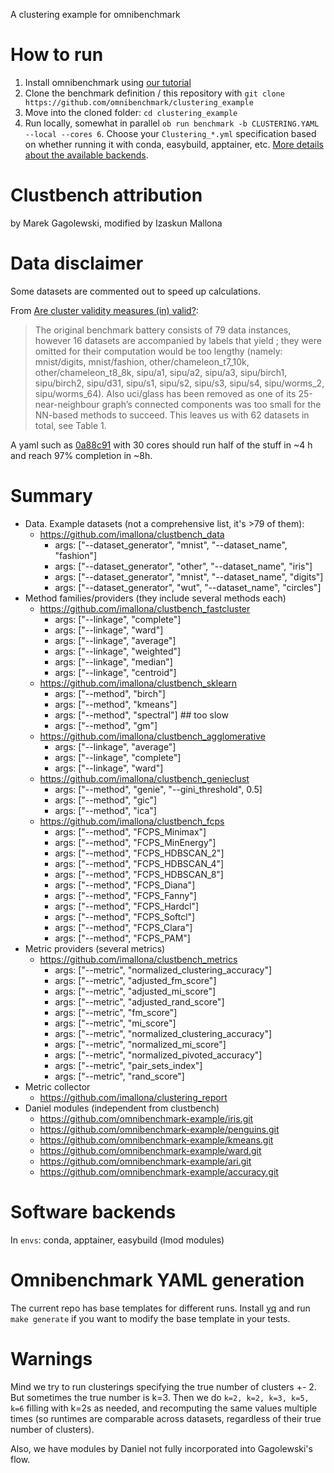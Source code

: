 A clustering example for omnibenchmark

# How to run

1. Install omnibenchmark using [our tutorial](https://omnibenchmark.org/tutorial/)
2. Clone the benchmark definition / this repository with `git clone https://github.com/omnibenchmark/clustering_example`
3. Move into the cloned folder: `cd clustering_example`
4. Run locally, somewhat in parallel `ob run benchmark -b CLUSTERING.YAML  --local --cores 6`. Choose your `Clustering_*.yml` specification based on whether running it with conda, easybuild, apptainer, etc. [More details about the available backends](https://github.com/omnibenchmark/clustering_example/blob/main/envs/README.md).

# Clustbench attribution

by Marek Gagolewski, modified by Izaskun Mallona

# Data disclaimer

Some datasets are commented out to speed up calculations.

From [Are cluster validity measures (in) valid?](https://www.sciencedirect.com/science/article/pii/S0020025521010082):

> The original benchmark battery consists of 79 data instances, however 16 datasets are accompanied by labels that yield ; they were omitted for their computation would be too lengthy (namely: mnist/digits, mnist/fashion, other/chameleon_t7_10k, other/chameleon_t8_8k, sipu/a1, sipu/a2, sipu/a3, sipu/birch1, sipu/birch2, sipu/d31, sipu/s1, sipu/s2, sipu/s3, sipu/s4, sipu/worms_2, sipu/worms_64). Also uci/glass has been removed as one of its 25-near-neighbour graph’s connected components was too small for the NN-based methods to succeed. This leaves us with 62 datasets in total, see Table 1.

A yaml such as [0a88c91](https://github.com/omnibenchmark/clustering_example/blob/0a88c910bbda62d1b593f4215a682770227f39ff/Clustering.yaml) with 30 cores should run half of the stuff in ~4 h and reach 97% completion in ~8h.

# Summary

- Data. Example datasets (not a comprehensive list, it's >79 of them):
  - https://github.com/imallona/clustbench_data 
    - args: ["--dataset_generator", "mnist", "--dataset_name", "fashion"]
    - args: ["--dataset_generator", "other", "--dataset_name", "iris"]
    - args: ["--dataset_generator", "mnist", "--dataset_name", "digits"]
    - args: ["--dataset_generator", "wut", "--dataset_name", "circles"]
- Method families/providers (they include several methods each)
  - https://github.com/imallona/clustbench_fastcluster
    - args: ["--linkage", "complete"]
    - args: ["--linkage", "ward"]
    - args: ["--linkage", "average"]
    - args: ["--linkage", "weighted"]
    - args: ["--linkage", "median"]
    - args: ["--linkage", "centroid"]
  - https://github.com/imallona/clustbench_sklearn 
    - args: ["--method", "birch"]
    - args: ["--method", "kmeans"]
    - args: ["--method", "spectral"] ## too slow
    - args: ["--method", "gm"]
  - https://github.com/imallona/clustbench_agglomerative
    - args: ["--linkage", "average"]
    - args: ["--linkage", "complete"]
    - args: ["--linkage", "ward"]
  - https://github.com/imallona/clustbench_genieclust
    - args: ["--method", "genie", "--gini_threshold", 0.5]
    - args: ["--method", "gic"]
    - args: ["--method", "ica"]
  - https://github.com/imallona/clustbench_fcps
    - args: ["--method", "FCPS_Minimax"]
    - args: ["--method", "FCPS_MinEnergy"]
    - args: ["--method", "FCPS_HDBSCAN_2"]
    - args: ["--method", "FCPS_HDBSCAN_4"]
    - args: ["--method", "FCPS_HDBSCAN_8"]
    - args: ["--method", "FCPS_Diana"]
    - args: ["--method", "FCPS_Fanny"]
    - args: ["--method", "FCPS_Hardcl"]
    - args: ["--method", "FCPS_Softcl"]
    - args: ["--method", "FCPS_Clara"]
    - args: ["--method", "FCPS_PAM"]
- Metric providers (several metrics)
  - https://github.com/imallona/clustbench_metrics
    - args: ["--metric", "normalized_clustering_accuracy"]
    - args: ["--metric", "adjusted_fm_score"]
    - args: ["--metric", "adjusted_mi_score"]
    - args: ["--metric", "adjusted_rand_score"]
    - args: ["--metric", "fm_score"]
    - args: ["--metric", "mi_score"]
    - args: ["--metric", "normalized_clustering_accuracy"]
    - args: ["--metric", "normalized_mi_score"]
    - args: ["--metric", "normalized_pivoted_accuracy"]
    - args: ["--metric", "pair_sets_index"]
    - args: ["--metric", "rand_score"]
- Metric collector
  - https://github.com/imallona/clustering_report
- Daniel modules (independent from clustbench)
  - https://github.com/omnibenchmark-example/iris.git
  - https://github.com/omnibenchmark-example/penguins.git
  - https://github.com/omnibenchmark-example/kmeans.git
  - https://github.com/omnibenchmark-example/ward.git
  - https://github.com/omnibenchmark-example/ari.git
  - https://github.com/omnibenchmark-example/accuracy.git
  
  
# Software backends

In `envs`: conda, apptainer, easybuild (lmod modules)

# Omnibenchmark YAML generation

The current repo has base templates for different runs.
Install [yq](https://github.com/mikefarah/yq) and run `make generate` if you want to modify the base template in your tests.

# Warnings

Mind we try to run clusterings specifying the true number of clusters +- 2. But sometimes the true number is k=3. Then we do `k=2, k=2, k=3, k=5, k=6` filling with k=2s as needed, and recomputing the same values multiple times (so runtimes are comparable across datasets, regardless of their true number of clusters).

Also, we have modules by Daniel not fully incorporated into Gagolewski's flow.

